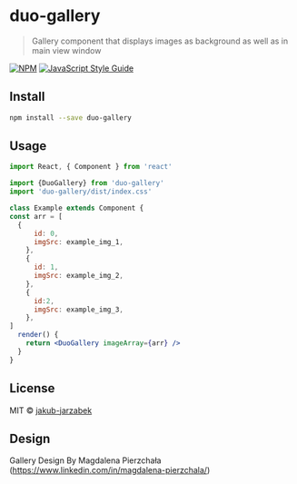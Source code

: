 # duo-gallery

> Gallery component that displays images as background as well as in main view window

[![NPM](https://img.shields.io/npm/v/duo-gallery.svg)](https://www.npmjs.com/package/duo-gallery) [![JavaScript Style Guide](https://img.shields.io/badge/code_style-standard-brightgreen.svg)](https://standardjs.com)

## Install

```bash
npm install --save duo-gallery
```

## Usage

```jsx
import React, { Component } from 'react'

import {DuoGallery} from 'duo-gallery'
import 'duo-gallery/dist/index.css'

class Example extends Component {
const arr = [
  {
      id: 0,
      imgSrc: example_img_1,
    },
    {
      id: 1,
      imgSrc: example_img_2,
    },
    {
      id:2,
      imgSrc: example_img_3,
    },
]
  render() {
    return <DuoGallery imageArray={arr} />
  }
}
```

## License

MIT © [jakub-jarzabek](https://github.com/jakub-jarzabek)

## Design
Gallery Design By Magdalena Pierzchała (https://www.linkedin.com/in/magdalena-pierzchala/)
